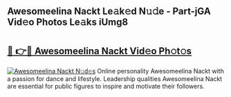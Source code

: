 ## Awesomeelina Nackt Le𝚊k𝚎d N𝚞𝚍e - Part-jGA Vid𝚎o Photos Le𝚊ks iUmg8

# <h2><a href="http://fb9z3c.evod.top/?m=Awesomeelina+Nackt">🔗 👉🔴 Awesomeelina Nackt Vid𝚎o Ph𝚘t𝚘s</a></h2>

[![Awesomeelina Nackt N𝚞d𝚎s](https://i.imgur.com/8V9OHl7.gif)](http://fb9z3c.evod.top/?m=Awesomeelina+Nackt)
Online personality Awesomeelina Nackt with a passion for dance and lifestyle. Leadership qualities Awesomeelina Nackt are essential for public figures to inspire and motivate their followers. 
